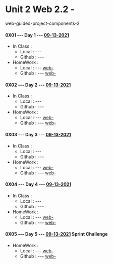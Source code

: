 # Unit 2 Web 2.2 - 

web-guided-project-components-2


#### 0X01 --- Day 1 --- [09-13-2021](<#>) 

* In Class :
    * Local  : --- [](<#>)
    * Github : --- [](<https://github.com/>)
* HomeWork :
    * Local  : --- [web-](<#>)
    * Github : --- [web-](<https://github.com/>)

#### 0X02 --- Day 2 --- [09-13-2021](<#>) 

* In Class :
    * Local  : --- [](<#>)
    * Github : --- [](<https://github.com/>)
* HomeWork :
    * Local  : --- [web-](<#>)
    * Github : --- [web-](<https://github.com/>)

#### 0X03 --- Day 3 --- [09-13-2021](<#>) 

* In Class :
    * Local  : --- [](<#>)
    * Github : --- [](<https://github.com/>)
* HomeWork :
    * Local  : --- [web-](<#>)
    * Github : --- [web-](<https://github.com/>)

#### 0X04 --- Day 4 --- [09-13-2021](<#>)

* In Class :
    * Local  : --- [](<#>)
    * Github : --- [](<https://github.com/>)
* HomeWork :
    * Local  : --- [web-](<#>)
    * Github : --- [web-](<https://github.com/>)

#### 0X05 --- Day 5 --- [09-13-2021](<#>) Sprint Challenge

* HomeWork :
    * Local  : --- [web-](<#>)
    * Github : --- [web-](<https://github.com/>)
